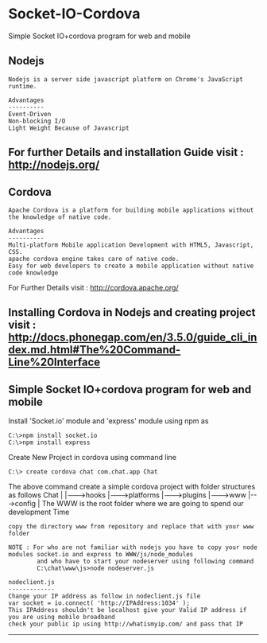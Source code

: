 Socket-IO-Cordova
=================

Simple Socket IO+cordova program for web and mobile

Nodejs
-------------------------------------------------------------------------------------------------------------------------
	Nodejs is a server side javascript platform on Chrome's JavaScript runtime. 

	Advantages	
	----------
	Event-Driven
	Non-blocking I/O
	Light Weight Because of Javascript
	
For further Details and installation Guide visit : http://nodejs.org/
--------------------------------------------------------------------------------------------------------------------------
	
Cordova
--------------------------------------------------------------------------------------------------------------------------
	Apache Cordova is a platform for building mobile applications without the knowledge of native code.
	
	Advantages	
	----------
	Multi-platform Mobile application Development with HTML5, Javascript, CSS.
	apache cordova engine takes care of native code.
	Easy for web developers to create a mobile application without native code knowledge
	
For Further Details visit : http://cordova.apache.org/
	
Installing Cordova in Nodejs and creating project visit : http://docs.phonegap.com/en/3.5.0/guide_cli_index.md.html#The%20Command-Line%20Interface
------------------------------------------------------------------------------------------------------------------------------

Simple Socket IO+cordova program for web and mobile
------------------------------------------------------------------------------------------------------------------------------
Install 'Socket.io' module and 'express' module using npm as

	C:\>npm install socket.io
	C:\>npm install express
	
Create New Project in cordova using command line

	C:\> create cordova chat com.chat.app Chat
	
The above command create a simple cordova project with folder structures as follows
					Chat
					 |
					 |--->hooks
					 |--->platforms
					 |--->plugins
					 |--->www
					 |--->config
					 |
	The WWW is the root folder where we are going to spend our development Time
	
	copy the directory www from repository and replace that with your www folder
	
	NOTE : For who are not familiar with nodejs you have to copy your node modules socket.io and express to WWW/js/node_modules
			and who have to start your nodeserver using following command
			C:\chat\www\js>node nodeserver.js
			
	nodeclient.js
	-------------
	Change your IP address as follow in nodeclient.js file
	var socket = io.connect( 'http://IPAddress:1034' );
	This IPAddress shouldn't be localhost give your Valid IP address if you are using mobile broadband 
	check your public ip using http://whatismyip.com/ and pass that IP
---------------------------------------------------------------------------------------------------------------------------------------